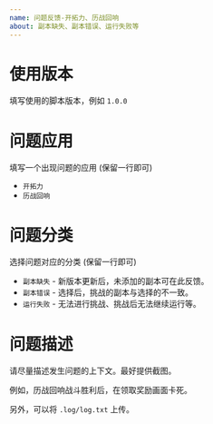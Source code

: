 ```yaml
---
name: 问题反馈-开拓力、历战回响
about: 副本缺失、副本错误、运行失败等
---
```


# 使用版本

填写使用的脚本版本，例如 `1.0.0`

# 问题应用

填写一个出现问题的应用 (保留一行即可)

- `开拓力`
- `历战回响`

# 问题分类

选择问题对应的分类 (保留一行即可)

- `副本缺失` - 新版本更新后，未添加的副本可在此反馈。
- `副本错误` - 选择后，挑战的副本与选择的不一致。
- `运行失败` - 无法进行挑战、挑战后无法继续运行等。

# 问题描述

请尽量描述发生问题的上下文。最好提供截图。

例如，历战回响战斗胜利后，在领取奖励画面卡死。

另外，可以将 `.log/log.txt` 上传。
